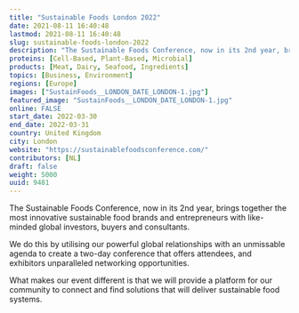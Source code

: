 ```yaml
---
title: "Sustainable Foods London 2022"
date: 2021-08-11 16:40:48
lastmod: 2021-08-11 16:40:48
slug: sustainable-foods-london-2022
description: "The Sustainable Foods Conference, now in its 2nd year, brings together the most innovative sustainable food brands and entrepreneurs with like-minded global investors, buyers and consultants.We do this by utilising our powerful global relationships with an unmissable agenda to create a two-day conference that offers attendees, and exhibitors unparalleled networking opportunities.What makes our event different is that we will provide a platform for our community to connect and find solutions that will deliver sustainable food systems."
proteins: [Cell-Based, Plant-Based, Microbial]
products: [Meat, Dairy, Seafood, Ingredients]
topics: [Business, Environment]
regions: [Europe]
images: ["SustainFoods__LONDON_DATE_LONDON-1.jpg"]
featured_image: "SustainFoods__LONDON_DATE_LONDON-1.jpg"
online: FALSE
start_date: 2022-03-30
end_date: 2022-03-31
country: United Kingdom
city: London
website: "https://sustainablefoodsconference.com/"
contributors: [NL]
draft: false
weight: 5000
uuid: 9481
---
```

The Sustainable Foods Conference, now in its 2nd year, brings together
the most innovative sustainable food brands and entrepreneurs with
like-minded global investors, buyers and consultants.

We do this by utilising our powerful global relationships with an
unmissable agenda to create a two-day conference that offers attendees,
and exhibitors unparalleled networking opportunities.

What makes our event different is that we will provide a platform for
our community to connect and find solutions that will deliver
sustainable food systems.

